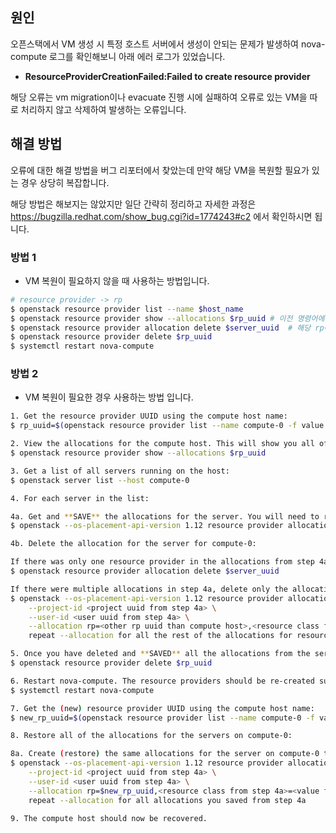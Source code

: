 ## 원인

오픈스택에서 VM 생성 시 특정 호스트 서버에서 생성이 안되는 문제가 발생하여 nova-compute 로그를 확인해보니 아래 에러 로그가 있었습니다.

- **ResourceProviderCreationFailed:Failed to create resource provider**

해당 오류는 vm migration이나 evacuate 진행 시에 실패하여 오류로 있는 VM을 따로 처리하지 않고 삭제하여 발생하는 오류입니다.



## 해결 방법

오류에 대한 해결 방법을 버그 리포터에서 찾았는데 만약 해당 VM을 복원할 필요가 있는 경우 상당히 복잡합니다.

해당 방법은 해보지는 않았지만 일단 간략히 정리하고 자세한 과정은 https://bugzilla.redhat.com/show_bug.cgi?id=1774243#c2 에서 확인하시면 됩니다.

### 방법 1

- VM 복원이 필요하지 않을 때 사용하는 방법입니다.

```bash
# resource provider -> rp
$ openstack resource provider list --name $host_name
$ openstack resource provider show --allocations $rp_uuid # 이전 명령어에서 나온 uuid
$ openstack resource provider allocation delete $server_uuid  # 해당 rp에 할당된 서버 삭제
$ openstack resource provider delete $rp_uuid
$ systemctl restart nova-compute
```

### 방법 2

- VM 복원이 필요한 경우 사용하는 방법 입니다.

```bash
1. Get the resource provider UUID using the compute host name:
$ rp_uuid=$(openstack resource provider list --name compute-0 -f value -c uuid)

2. View the allocations for the compute host. This will show you all of the servers allocations:
$ openstack resource provider show --allocations $rp_uuid

3. Get a list of all servers running on the host:
$ openstack server list --host compute-0

4. For each server in the list:

4a. Get and **SAVE** the allocations for the server. You will need to restore them later:
$ openstack --os-placement-api-version 1.12 resource provider allocation show $server_uuid

4b. Delete the allocation for the server for compute-0:

If there was only one resource provider in the allocations from step 4a, delete all allocations on all compute hosts for the server:
$ openstack resource provider allocation delete $server_uuid

If there were multiple allocations in step 4a, delete only the allocation for compute-0 for the server by omitting $rp_uuid:
$ openstack --os-placement-api-version 1.12 resource provider allocation set $server_uuid \
    --project-id <project uuid from step 4a> \
    --user-id <user uuid from step 4a> \
    --allocation rp=<other rp uuid than compute host>,<resource class from step 4a>=<value from step 4a> \
    repeat --allocation for all the rest of the allocations for resource providers other than compute host

5. Once you have deleted and **SAVED** all the allocations from the servers on compute-0, delete the resource provider:
$ openstack resource provider delete $rp_uuid

6. Restart nova-compute. The resource providers should be re-created successfully.
$ systemctl restart nova-compute

7. Get the (new) resource provider UUID using the compute host name:
$ new_rp_uuid=$(openstack resource provider list --name compute-0 -f value -c uuid)

8. Restore all of the allocations for the servers on compute-0:

8a. Create (restore) the same allocations for the server on compute-0 that you **SAVED** from step 4a:
$ openstack --os-placement-api-version 1.12 resource provider allocation set $server_uuid \
    --project-id <project uuid from step 4a> \
    --user-id <user uuid from step 4a> \
    --allocation rp=$new_rp_uuid,<resource class from step 4a>=<value from step 4a> \
    repeat --allocation for all allocations you saved from step 4a
    
9. The compute host should now be recovered.
```

